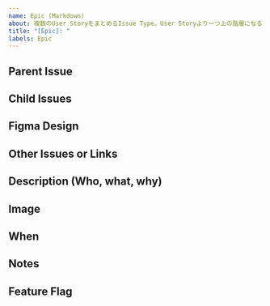 ```yaml
---
name: Epic (Markdown)
about: 複数のUser StoryをまとめるIssue Type。User Storyより一つ上の階層になる
title: "[Epic]: "
labels: Epic
---
```


## Parent Issue
<!-- Epicの親にあたるIssueを記載する -->

## Child Issues
<!-- 子Issue (User Story) を記載する。 -->

## Figma Design
<!-- FigmaのDesignリンクを記載する。 --> 

## Other Issues or Links
<!-- 関連するその他のIssueや、 リンクを記載する -->

## Description (Who, what, why)
<!-- Epicの概要をWho, what, whyのFormatで記載する -->

## Image
<!-- DesignやCaptureを張る場合、こちらに記載する。 -->

## When
<!-- いつまでにReleaseされるべきかを記載する。 -->

## Notes
<!-- 補足事項を記載する -->

## Feature Flag
<!-- Feature Flagの名称を記載する -->
